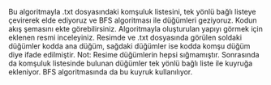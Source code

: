 Bu algoritmayla .txt dosyasındaki komşuluk listesini, tek yönlü bağlı listeye çevirerek elde ediyoruz ve BFS algoritması ile düğümleri geziyoruz. Kodun akış şemasını ekte görebilirsiniz. Algoritmayla oluşturulan yapıyı görmek için eklenen resmi inceleyiniz. Resimde ve .txt dosyasında görülen soldaki düğümler kodda ana düğüm, sağdaki düğümler ise kodda komşu düğüm diye ifade edilmiştir. Not: Resime düğümlerin hepsi sığmamıştır. Sonrasında da komşuluk listesinde bulunan düğümler tek yönlü bağlı liste ile kuyruğa ekleniyor. BFS algoritmasında da bu kuyruk kullanılıyor.
